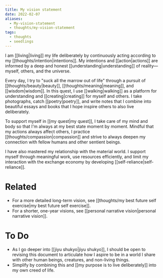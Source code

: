 ```yaml
---
title: My vision statement
date: 2022-02-07
aliases:
  - My-vision-statement
  - thoughts/my-vision-statement
tags:
  - thoughts
  - seedlings
---
```

I am [[living|living]] my life deliberately by continuously acting according to my [[thoughts/intention|intentions]]. My intentions and [[action|actions]] are informed by a deep and honest [[understanding|understanding]] of reality—myself, others, and the universe.

Every day, I try to "suck all the marrow out of life" through a pursuit of [[thoughts/beauty|beauty]], [[thoughts/meaning|meaning]], and [[wisdom|wisdom]]. In this quest, I use [[walking|walking]] as a platform for understanding and [[creating|creating]] for myself and others. I take photographs, catch [[poetry|poetry]], and write notes that I combine into beautiful essays and books that I hope inspire others to also live deliberately.

To support myself in [[my quest|my quest]], I take care of my mind and body so that I'm always at my best state moment by moment. Mindful that my actions always affect others, I practice [[thoughts/compassion|compassion]] and strive to always deepen my connection with fellow humans and other sentient beings.

I have also mastered my relationship with the material world. I support myself through meaningful work, use resources efficiently, and limit my interaction with the exchange economy by developing [[self-reliance|self-reliance]].

# Related

- For a more detailed long-term vision, see [[thoughts/my best future self exercise|my best future self exercise]].
- For a shorter, one-year visions, see [[personal narrative vision|personal narrative vision]].

# To Do

- As I go deeper into [[jiyu shukyo|jiyu shukyo]], I should be open to revising this document to articulate how I aspire to be in a world I share with other human beings, creatures, and non-living things.
- Simplify by combining this and [[my purpose is to live deliberately]] into my own creed of life.